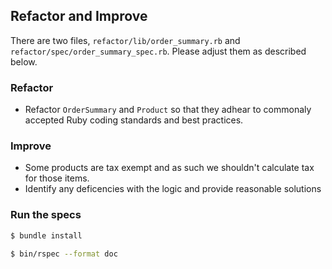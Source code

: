 ## Refactor and Improve
There are two files, `refactor/lib/order_summary.rb` and
`refactor/spec/order_summary_spec.rb`. Please adjust them as described
below.

### Refactor

  - Refactor `OrderSummary` and `Product` so that they adhear to
    commonaly accepted Ruby coding standards and best practices.

### Improve

  - Some products are tax exempt and as such we shouldn't calculate
    tax for those items.
  - Identify any deficencies with the logic and provide reasonable
    solutions

### Run the specs
```bash
$ bundle install

$ bin/rspec --format doc
```
